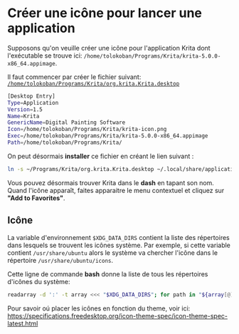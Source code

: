 # Créer une icône pour lancer une application

Supposons qu'on veuille créer une icône pour l'application Krita dont l'exécutable se trouve ici:
`/home/tolokoban/Programs/Krita/krita-5.0.0-x86_64.appimage`.

Il faut commencer par créer le fichier suivant: [`/home/tolokoban/Programs/Krita/org.krita.Krita.desktop`](https://specifications.freedesktop.org/desktop-entry-spec/latest/)

```bash
[Desktop Entry]
Type=Application
Version=1.5
Name=Krita
GenericName=Digital Painting Software
Icon=/home/tolokoban/Programs/Krita/krita-icon.png
Exec=/home/tolokoban/Programs/Krita/krita-5.0.0-x86_64.appimage
Path=/home/tolokoban/Programs/Krita/
```

On peut désormais **installer** ce fichier en créant le lien suivant :
```bash
ln -s ~/Programs/Krita/org.krita.Krita.desktop ~/.local/share/applications/org.krita.Krita.desktop
```

Vous pouvez désormais trouver Krita dans le **dash** en tapant son nom.
Quand l'icône apparaît, faites apparaitre le menu contextuel et cliquez sur **"Add to Favorites"**.

## Icône

La variable d'environnement `$XDG_DATA_DIRS` contient la liste des répertoires dans lesquels se trouvent les icônes système.
Par exemple, si cette variable contient `/usr/share/ubuntu` alors le système va chercher l'icône dans le répertoire `/usr/share/ubuntu/icons`.

Cette ligne de commande **bash** donne la liste de tous les répertoires d'icônes du système:
```bash
readarray -d ':' -t array <<< "$XDG_DATA_DIRS"; for path in "${array[@]}"; do if [ -d "${path}/icons" ]; then echo "${path}icons"; fi; done
```

Pour savoir oú placer les icônes en fonction du theme, voir ici: https://specifications.freedesktop.org/icon-theme-spec/icon-theme-spec-latest.html

